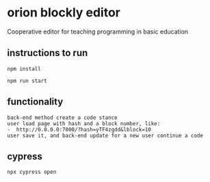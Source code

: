 # orion blockly editor

Cooperative editor for teaching programming in basic education

## instructions to run

    npm install

    npm run start

## functionality
    back-end method create a code stance
    user load page with hash and a block number, like:
    -  http://0.0.0.0:7000/?hash=yTF4zgdd&lblock=10
    user save it, and back-end update for a new user continue a code

## cypress

    npx cypress open
